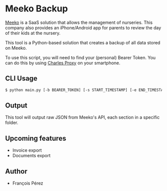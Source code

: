 # Meeko Backup

[Meeko](http://www.meeko.pro) is a SaaS solution that allows the management of nurseries. This company also provides an iPhone/Android app for 
parents to review the day of their kids at the nursery.

This tool is a Python-based solution that creates a backup of all data stored on Meeko.

To use this script, you will need to find your (personal) Bearer Token. You can do this by using [Charles Proxy](
http://www.charlesproxy.com) on your smartphone. 

## CLI Usage
```bash
$ python main.py [-b BEARER_TOKEN] [-s START_TIMESTAMP] [-e END_TIMESTAMP]
```

## Output
This tool will output raw JSON from Meeko's API, each section in a specific folder.

## Upcoming features
- Invoice export
- Documents export

## Author
- François Pérez